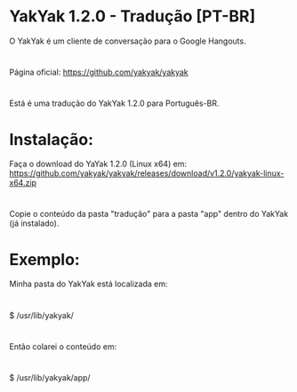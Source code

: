 # YakYak 1.2.0 - Tradução [PT-BR]
O YakYak é um cliente de conversação para o Google Hangouts. 
#
Página oficial: https://github.com/yakyak/yakyak
#
Está é uma tradução do YakYak 1.2.0 para Português-BR.

# Instalação:
Faça o download do YaYak 1.2.0 (Linux x64) em: https://github.com/yakyak/yakyak/releases/download/v1.2.0/yakyak-linux-x64.zip
#
Copie o conteúdo da pasta "tradução" para a pasta "app" dentro do YakYak (já instalado).

# Exemplo:
Minha pasta do YakYak está localizada em: 
#
$ /usr/lib/yakyak/
#
Então colarei o conteúdo em:
#
$ /usr/lib/yakyak/app/
